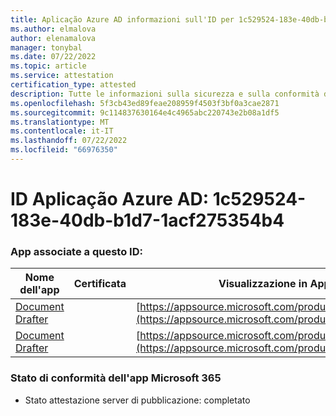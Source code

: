 ```yaml
---
title: Aplicação Azure AD informazioni sull'ID per 1c529524-183e-40db-b1d7-1acf275354b4
ms.author: elmalova
author: elenamalova
manager: tonybal
ms.date: 07/22/2022
ms.topic: article
ms.service: attestation
certification_type: attested
description: Tutte le informazioni sulla sicurezza e sulla conformità disponibili per 1c529524-183e-40db-b1d7-1acf275354b4.
ms.openlocfilehash: 5f3cb43ed89feae208959f4503f3bf0a3cae2871
ms.sourcegitcommit: 9c114837630164e4c4965abc220743e2b08a1df5
ms.translationtype: MT
ms.contentlocale: it-IT
ms.lasthandoff: 07/22/2022
ms.locfileid: "66976350"
---
```

# <a name="azure-app-id-1c529524-183e-40db-b1d7-1acf275354b4"></a>ID Aplicação Azure AD: 1c529524-183e-40db-b1d7-1acf275354b4


### <a name="apps-associated-with-this-id"></a>App associate a questo ID:
| **Nome dell'app** | **Certificata** | **Visualizzazione in AppSource** |
|--------------|---------------|-----------------------|
| [Document Drafter](../forward/WA200003634.md) |  | [https://appsource.microsoft.com/product/office/WA200003634](https://appsource.microsoft.com/product/office/WA200003634) |
| [Document Drafter](../forward/WA200004059.md) |  | [https://appsource.microsoft.com/product/office/WA200004059](https://appsource.microsoft.com/product/office/WA200004059) |

### <a name="microsoft-365-app-compliance-status"></a>Stato di conformità dell'app Microsoft 365
- Stato attestazione server di pubblicazione: completato
